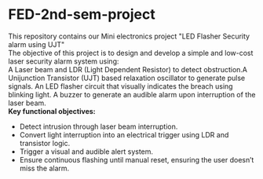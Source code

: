 # FED-2nd-sem-project
This repository contains our Mini electronics project "LED Flasher Security alarm using UJT"
<br>
The objective of this project is to design and develop a simple and low-cost laser
security alarm system using:
<br>
A Laser beam and LDR (Light Dependent Resistor) to detect obstruction.A
Unijunction Transistor (UJT) based relaxation oscillator to generate pulse signals.
An LED flasher circuit that visually indicates the breach using blinking light. A
buzzer to generate an audible alarm upon interruption of the laser beam.
<br>
<b>Key functional objectives:</b>
<ul>
  <li>Detect intrusion through laser beam interruption.</li>
<li>Convert light interruption into an electrical trigger using LDR and transistor logic.</li>
<li>Trigger a visual and audible alert system.</li>
<li>Ensure continuous flashing until manual reset, ensuring the user doesn’t miss the
alarm.</li>
</ul>

